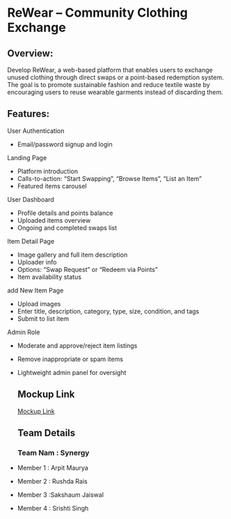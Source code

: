 # ReWear – Community Clothing Exchange
## Overview:
Develop ReWear, a web-based platform that enables users to exchange unused clothing
through direct swaps or a point-based redemption system. The goal is to promote sustainable
fashion and reduce textile waste by encouraging users to reuse wearable garments instead of
discarding them.
## Features:
User Authentication
- Email/password signup and login

Landing Page
- Platform introduction
- Calls-to-action: “Start Swapping”, “Browse Items”, “List an Item”
- Featured items carousel

User Dashboard
- Profile details and points balance
- Uploaded items overview
- Ongoing and completed swaps list

Item Detail Page
- Image gallery and full item description
- Uploader info
- Options: “Swap Request” or “Redeem via Points”
- Item availability status

add New Item Page
- Upload images
- Enter title, description, category, type, size, condition, and tags
- Submit to list item

Admin Role
- Moderate and approve/reject item listings
- Remove inappropriate or spam items
- Lightweight admin panel for oversight

  ## Mockup Link
  [Mockup Link](https://app.excalidraw.com/l/65VNwvy7c4X/zEqG7IJrg0)

  ## Team Details
  ### Team Nam : Synergy
- Member 1 : Arpit Maurya
- Member 2 : Rushda Rais
- Member 3 :Sakshaum Jaiswal
- Member 4 : Srishti Singh 

